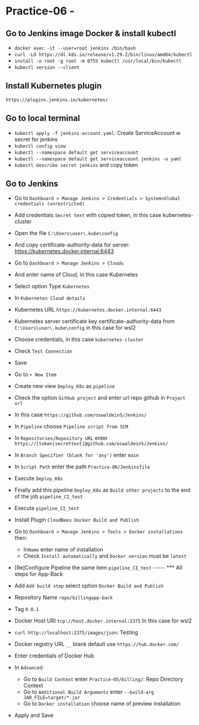 # Practice-06 - 

## Go to Jenkins image Docker & install kubectl
- `docker exec -it --user=root jenkins /bin/bash`
- `curl -LO https://dl.k8s.io/release/v1.29.2/bin/linux/amd64/kubectl`
- `install -o root -g root -m 0755 kubectl /usr/local/bin/kubectl`
- `kubectl version --client`

## Install Kubernetes plugin
`https://plugins.jenkins.io/kubernetes/`

## Go to local terminal
- `kubectl apply -f jenkins-account.yaml`: Create ServiceAccount w secret for jenkins
- `kubectl config view`
- `kubectl --namespace default get serviceaccount`
- `kubectl --namespace default get serviceaccount jenkins -o yaml`
- `kubectl describe secret jenkins` and copy token

## Go to Jenkins
- Go to `Dashboard > Manage Jenkins > Credentials > System>Global credentials (unrestricted)`
- Add credentials `Secret text` with copied token, in this case kubernetes-cluster
- Open the file `C:\Users\user\.kube\config`
- And copy certificate-authority-data for server: https://kubernetes.docker.internal:6443
- Go to `Dashboard > Manage Jenkins > Clouds`
- And enter name of Cloud, in this case Kubernetes
- Select option Type `Kubernetes`
- In `Kubernetes Cloud details`
- Kubernetes URL `https://kubernetes.docker.internal:6443`
- Kubernetes server certificate key certificate-authority-data from `C:\Users\user\.kube\config` in this case for wsl2
- Choose credentials, in this case `kubernetes-cluster`
- Check `Test Connection`
- Save
- Go to `+ New Item`
- Create new view `Deploy_K8s` as `pipeline`
- Check the option `GitHub project` and enter url repo github in `Project url` 
- In this case `https://github.com/oswaldein5/Jenkins/`
- In `Pipeline` choose `Pipeline script from SCM`
- In `Repositories/Repository URL` enter `https://[token|secrettext]@github.com/oswaldein5/Jenkins/`
- In `Branch Specifier (blank for 'any')` enter `main`
- In `Script Path` enter the path `Practice-06/Jenkinsfile`
- Execute `Deploy_K8s`
- Finally add this pipeline `Deploy_K8s` as `Build other projects` to the end of the job `pipeline_CI_test`
- Execute `pipeline_CI_test`


















- Install Plugin `CloudBees Docker Build and Publish`
- Go to `Dashboard > Manage Jenkins > Tools > Docker installations` then:
	- In`Name` enter name of installation
	- Check `Install automatically` and `Docker version` must be `latest`
- [Re]Configure Pipeline the same item `pipeline_CI_test`
----- *** All steps for App-Back
- Add `Add build step` select option `Docker Build and Publish` 
- Repository Name `repo/billingapp-back`
- Tag `0.0.1`
- Docker Host URI `tcp://host.docker.internal:2375` In this case for wsl2
- `curl http://localhost:2375/images/json`: Testing
- Docker registry URL `__` blank default use `https://hub.docker.com/`
- Enter credentials of Docker Hub
- In `Advanced`:
	- Go to `Build Context` enter `Practice-05/billing/`: Repo Directory Context 
	- Go to `Additional Build Arguments` enter `--build-arg  JAR_FILE=target/*.jar`
	- Go to `Docker installation` choose name of preview installation 
- Apply and Save
